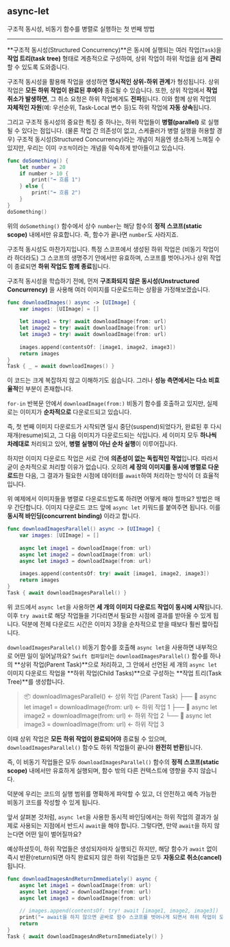 ## async-let
구조적 동시성, 비동기 함수를 병렬로 실행하는 첫 번째 방법

---

**구조적 동시성(Structured Concurrency)**은 동시에 실행되는 여러 작업(`Task`)을 **작업 트리(task tree)** 형태로 계층적으로 구성하여, 상위 작업이 하위 작업을 쉽게 **관리**할 수 있도록 도와줍니다.

구조적 동시성을 활용해 작업을 생성하면 **명시적인 상위-하위 관계**가 형성됩니다. 상위 작업은 **모든 하위 작업이 완료된 후에야** 종료될 수 있습니다. 또한, 상위 작업에서 **작업 취소가 발생하면**, 그 취소 요청은 하위 작업에게도 **전파**됩니다. 이와 함께 상위 작업의 **자체적인 자원**(예: 우선순위, Task-Local 변수 등)도 하위 작업에 **자동 상속**됩니다.

그리고 구조적 동시성의 중요한 특징 중 하나는, 하위 작업들이 **병렬(parallel)** 로 실행될 수 있다는 점입니다. (물론 작업 간 의존성이 없고, 스케줄러가 병렬 실행을 허용할 경우) 구조적 동시성(Structured Concurrency)라는 개념이 처음엔 생소하게 느껴질 수 있지만, 우리는 이미 `구조적`이라는 개념을 익숙하게 받아들이고 있습니다.

```swift
func doSomething() {
    let number = 20
    if number > 10 {
        print("➡️ 흐름 1")
    } else {
        print("➡️ 흐름 2")
    }
}
doSomething()
```

위의 `doSomething()` 함수에서 상수 `number`는 해당 함수의 **정적 스코프(static scope)** 내에서만 유효합니다. 즉, 함수가 끝나면 `number`도 사라지죠.

구조적 동시성도 마찬가지입니다. 특정 스코프에서 생성된 하위 작업은 (비동기 작업이라 하더라도) 그 스코프의 생명주기 안에서만 유효하며, 스코프를 벗어나거나 상위 작업이 종료되면 **하위 작업도 함께 종료**됩니다.

구조적 동시성을 학습하기 전에, 먼저 **구조화되지 않은 동시성(Unstructured Concurrency)** 을 사용해 여러 이미지를 다운로드하는 상황을 가정해보겠습니다.

```swift
func downloadImages() async -> [UIImage] {
    var images: [UIImage] = []
    
    let image1 = try! await downloadImage(from: url)
    let image2 = try! await downloadImage(from: url)
    let image3 = try! await downloadImage(from: url)
    
    images.append(contentsOf: [image1, image2, image3])
    return images
}
Task { _ = await downloadImages() }
```

이 코드는 크게 복잡하지 않고 이해하기도 쉽습니다. 그러나 **성능 측면에서는 다소 비효율적**인 부분이 존재합니다.

`for-in` 반복문 안에서 `downloadImage(from:)` 비동기 함수를 호출하고 있지만, 실제로는 이미지가 **순차적으로** 다운로드되고 있습니다.

즉, 첫 번째 이미지 다운로드가 시작되면 일시 중단(suspend)되었다가, 완료된 후 다시 재개(resume)되고, 그 다음 이미지가 다운로드되는 식입니다. 세 이미지 모두 **하나씩 차례대로** 처리되고 있어, **병렬 실행이 아닌 순차 실행**이 이루어집니다.

하지만 이미지 다운로드 작업은 서로 간에 **의존성이 없는 독립적인 작업**입니다. 따라서 굳이 순차적으로 처리할 이유가 없습니다. 오히려 **세 장의 이미지를 동시에 병렬로 다운로드**한 다음, 그 결과가 필요한 시점에 데이터를 `await`하여 처리하는 방식이 더 효율적입니다.

위 예제에서 이미지들을 병렬로 다운로드받도록 하려면 어떻게 해야 할까요? 방법은 매우 간단합니다. 이미지 다운로드 코드 앞에 `async let` 키워드를 붙여주면 됩니다. 이를 **동시적 바인딩(concurrent binding)** 이라고 합니다.

```swift
func downloadImagesParallel() async -> [UIImage] {
    var images: [UIImage] = []
    
    async let image1 = downloadImage(from: url)
    async let image2 = downloadImage(from: url)
    async let image3 = downloadImage(from: url)
    
    images.append(contentsOf: try! await [image1, image2, image3])
    return images
}
Task { await downloadImagesParallel() }
```

위 코드에서 `async let`을 사용하면 **세 개의 이미지 다운로드 작업이 동시에 시작**됩니다. 이후 `try await`로 해당 작업들을 기다리면서 필요한 시점에 결과를 받아올 수 있게 됩니다. 덕분에 전체 다운로드 시간은 이미지 3장을 순차적으로 받을 때보다 훨씬 짧아집니다.

`downloadImagesParallel()` 비동기 함수를 호출해 `async let`을 사용하면 내부적으로 어떤 일이 일어날까요? `Swift 컴파일러`는 `downloadImagesParallel()` 함수를 하나의 **상위 작업(Parent Task)**으로 처리하고, 그 안에서 선언된 세 개의 `async let` 이미지 다운로드 작업을 **하위 작업(Child Tasks)**으로 구성하는 **작업 트리(Task Tree)**를 생성합니다.

> 📦 downloadImagesParallel()  ← 상위 작업 (Parent Task)
>  ├── 🧵 async let image1 = downloadImage(from: url)  ← 하위 작업 1
>  ├── 🧵 async let image2 = downloadImage(from: url)  ← 하위 작업 2
>  └── 🧵 async let image3 = downloadImage(from: url)  ← 하위 작업 3

이때 상위 작업은 **모든 하위 작업이 완료되어야** 종료될 수 있으며, `downloadImagesParallel()` 함수도 하위 작업들이 끝나야 **완전히 반환**됩니다.

즉, 이 비동기 작업들은 모두 `downloadImagesParallel()` 함수의 **정적 스코프(static scope)** 내에서만 유효하게 실행되며, 함수 밖의 다른 컨텍스트에 영향을 주지 않습니다.

덕분에 우리는 코드의 실행 범위를 명확하게 파악할 수 있고, 더 안전하고 예측 가능한 비동기 코드를 작성할 수 있게 됩니다.

앞서 살펴본 것처럼, `async let`을 사용한 동시적 바인딩에서는 하위 작업의 결과가 실제로 사용되는 지점에서 반드시 `await`을 해야 합니다. 그렇다면, 만약 `await`을 하지 않는다면 어떤 일이 벌어질까요?

예상하셨듯이, 하위 작업들은 생성되자마자 실행되긴 하지만, 해당 함수가 `await` 없이 즉시 반환(return)되면 아직 완료되지 않은 하위 작업들은 모두 **자동으로 취소(cancel)** 됩니다.

```swift
func downloadImagesAndReturnImmediately() async {
    async let image1 = downloadImage(from: url)
    async let image2 = downloadImage(from: url)
    async let image3 = downloadImage(from: url)
    
    // images.append(contentsOf: try! await [image1, image2, image3])
    print("➡️ await을 하지 않으면 곧바로 함수 스코프를 벗어나게 되면서 하위 작업이 모두 취소됩니다.")
    return
}
Task { await downloadImagesAndReturnImmediately() }
```

